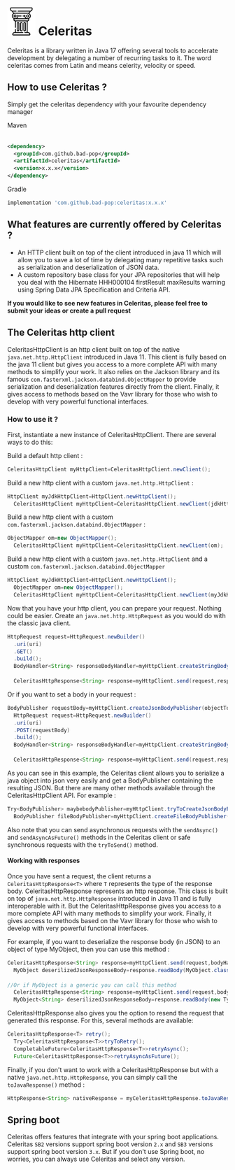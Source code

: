 # ![logo](assets/celeritas-black-no_bg-64x64.png) Celeritas

Celeritas is a library written in Java 17 offering several tools to accelerate development by delegating a number of recurring tasks to it.
The word celeritas comes from Latin and means celerity, velocity or speed.

## How to use Celeritas ?

Simply get the celeritas dependency with your favourite dependency manager

Maven

```xml

<dependency>
  <groupId>com.github.bad-pop</groupId>
  <artifactId>celeritas</artifactId>
  <version>x.x.x</version>
</dependency>
```

Gradle

```groovy
implementation 'com.github.bad-pop:celeritas:x.x.x'
```

## What features are currently offered by Celeritas ?

- An HTTP client built on top of the client introduced in java 11 which will allow you to save a lot of time by delegating many repetitive tasks such as
  serialization and deserialization of JSON data.
- A custom repository base class for your JPA repositories that will help you deal with the Hibernate HHH000104 firstResult maxResults warning using Spring Data
  JPA Specification and Criteria API.

**If you would like to see new features in Celeritas, please feel free to submit your ideas or create a pull request**

## The Celeritas http client

CeleritasHttpClient is an http client built on top of the native `java.net.http.HttpClient` introduced in Java 11.
This client is fully based on the java 11 client but gives you access to a more complete API with many methods to simplify your work.
It also relies on the Jackson library and its famous `com.fasterxml.jackson.databind.ObjectMapper` to provide serialization and deserialization features
directly from the client. Finally, it gives access to methods based on the Vavr library for those who wish to develop with very powerful functional interfaces.

### How to use it ?

First, instantiate a new instance of CeleritasHttpClient. There are several ways to do this:

Build a default http client :

```java
CeleritasHttpClient myHttpClient=CeleritasHttpClient.newClient();
```

Build a new http client with a custom `java.net.http.HttpClient` :

```java
HttpClient myJdkHttpClient=HttpClient.newHttpClient();
  CeleritasHttpClient myHttpClient=CeleritasHttpClient.newClient(jdkHttpClient);
```

Build a new http client with a custom `com.fasterxml.jackson.databind.ObjectMapper` :

```java
ObjectMapper om=new ObjectMapper();
  CeleritasHttpClient myHttpClient=CeleritasHttpClient.newClient(om);
```

Build a new http client with a custom `java.net.http.HttpClient` and a custom `com.fasterxml.jackson.databind.ObjectMapper`

```java
HttpClient myJdkHttpClient=HttpClient.newHttpClient();
  ObjectMapper om=new ObjectMapper();
  CeleritasHttpClient myHttpClient=CeleritasHttpClient.newClient(myJdkHttpClient,om);
```

Now that you have your http client, you can prepare your request. Nothing could be easier. Create an `java.net.http.HttpRequest` as you would do with the
classic java client.

```java
HttpRequest request=HttpRequest.newBuilder()
  .uri(uri)
  .GET()
  .build();
  BodyHandler<String> responseBodyHandler=myHttpClient.createStringBodyHandler();

  CeleritasHttpResponse<String> response=myHttpClient.send(request,responseBodyHandler);
```

Or if you want to set a body in your request :

```java
BodyPublisher requestBody=myHttpClient.createJsonBodyPublisher(objectToSerializeIntoJson);
  HttpRequest request=HttpRequest.newBuilder()
  .uri(uri)
  .POST(requestBody)
  .build();
  BodyHandler<String> responseBodyHandler=myHttpClient.createStringBodyHandler();

  CeleritasHttpResponse<String> response=myHttpClient.send(request,responseBodyHandler);
```

As you can see in this example, the Celeritas client allows you to serialize a java object into json very easily and get a BodyPublisher containing the resulting
JSON. But there are many other methods available through the CeleritasHttpClient API. For example :

```java
Try<BodyPublisher> maybebodyPublisher=myHttpClient.tryToCreateJsonBodyPublisher(objectToSerializeIntoJson);
  BodyPublisher fileBodyPublisher=myHttpClient.createFileBodyPublisher(filePath);
```

Also note that you can send asynchronous requests with the `sendAsync()` and `sendAsyncAsFuture()` methods in the Celeritas client or safe synchronous requests
with the `tryToSend()` method.

#### Working with responses

Once you have sent a request, the client returns a `CeleritasHttpResponse<T>` where `T` represents the type of the response body.
CeleritasHttpResponse represents an http response. This class is built on top of `java.net.http.HttpResponse` introduced in Java 11 and is fully interoperable
with it. But the CeleritasHttpResponse gives you access to a more complete API with many methods to simplify your work. Finally, it gives access to methods
based on the Vavr library for those who wish to develop with very powerful functional interfaces.

For example, if you want to deserialize the response body (in JSON) to an object of type MyObject, then you can use this method :

```java
CeleritasHttpResponse<String> response=myHttpClient.send(request,bodyHandler);
  MyObject deserilizedJsonResponseBody=response.readBody(MyObject.class);

//Or if MyObject is a generic you can call this method
  CeleritasHttpResponse<String> response=myHttpClient.send(request,bodyHandler);
  MyObject<String> deserilizedJsonResponseBody=response.readBody(new TypeReference<MyObject<String>>(){});
```

CeleritasHttpResponse also gives you the option to resend the request that generated this response. For this, several methods are available:

```java
CeleritasHttpResponse<T> retry();
  Try<CeleritasHttpResponse<T>>tryToRetry();
  CompletableFuture<CeleritasHttpResponse<T>>retryAsync();
  Future<CeleritasHttpResponse<T>>retryAsyncAsFuture();
```

Finally, if you don't want to work with a CeleritasHttpResponse but with a native `java.net.http.HttpResponse`, you can simply call the `toJavaResponse()`
method :

```java
HttpResponse<String> nativeResponse = myCeleritasHttpResponse.toJavaResponse();
```

## Spring boot

Celeritas offers features that integrate with your spring boot applications.
Celeritas `SB2` versions support spring boot version `2.x` and `SB3` versions support spring boot version `3.x`.
But if you don't use Spring boot, no worries, you can always use Celeritas and select any version.

